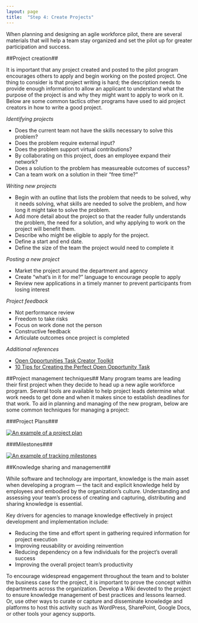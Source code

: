 ```yaml
---
layout: page
title:  "Step 4: Create Projects"
---
```

When planning and designing an agile workforce pilot, there are several materials that will help a team stay organized and set the pilot up for greater participation and success.

##Project creation##

It is important that any project created and posted to the pilot program encourages others to apply and begin working on the posted project. One thing to consider is that project writing is hard; the description needs to provide enough information to allow an applicant to understand what the purpose of the project is and why they might want to apply to work on it. Below are some common tactics other programs have used to aid project creators in how to write a good project.

*Identifying projects*

* Does the current team not have the skills necessary to solve this problem?
* Does the problem require external input?
* Does the problem support virtual contributions?
* By collaborating on this project, does an employee expand their network?
* Does a solution to the problem has measureable outcomes of success?
* Can a team work on a solution in their “free time?"

*Writing new projects*

* Begin with an outline that lists the problem that needs to be solved, why it needs solving, what skills are needed to solve the problem, and how long it might take to solve the problem.
* Add more detail about the project so that the reader fully understands the problem, the need for a solution, and why applying to work on the project will benefit them.
* Describe who might be eligible to apply for the project.
* Define a start and end date.
* Define the size of the team the project would need to complete it

*Posting a new project*

* Market the project around the department and agency
* Create “what’s in it for me?” language to encourage people to apply
* Review new applications in a timely manner to prevent participants from losing interest

*Project feedback*

* Not performance review
* Freedom to take risks
* Focus on work done not the person
* Constructive feedback
* Articulate outcomes once project is completed

*Additional references*

* [Open Opportunities Task Creator Toolkit](http://www.digitalgov.gov/resources/open-opportunities-task-creator-toolkit/)
* [10 Tips for Creating the Perfect Open Opportunity Task](http://www.digitalgov.gov/resources/open-opportunities-task-creator-toolkit/10-tips-for-creating-the-perfect-open-opportunity-task/)


##Project management techniques##
Many program teams are leading their first project when they decide to head up a new agile workforce program. Several tools are available to help project leads determine what work needs to get done and when it makes since to establish deadlines for that work. To aid in planning and managing of the new program, below are some common techniques for managing a project:

###Project Plans###

[![An example of a project plan](/govconnect/assets/img/GanntChart_ProjectPlanning.png)]( https://en.wikipedia.org/wiki/Gantt_chart#/media/File:GanttChartAnatomy.svg)

###Milestones###

[![An example of tracking milestones](/govconnect/assets/img/Milestones_ProjectPlanning.png)]( https://upload.wikimedia.org/wikipedia/commons/7/7d/Milestones.png)

##Knowledge sharing and management##

While software and technology are important, knowledge is the main asset when developing a program — the tacit and explicit knowledge held by employees and embodied by the organization’s culture. Understanding and assessing your team’s process of creating and capturing, distributing and sharing knowledge is essential.

Key drivers for agencies to manage knowledge effectively in project development and implementation include:

* Reducing the time and effort spent in gathering required information for project execution
* Improving reusability or avoiding reinvention
* Reducing dependency on a few individuals for the project’s overall success
* Improving the overall project team’s productivity

To encourage widespread engagement throughout the team and to bolster the business case for the project, it is important to prove the concept within departments across the organization. Develop a Wiki devoted to the project to ensure knowledge management of best practices and lessons learned. Or, use other ways to curate or capture and disseminate knowledge and platforms to host this activity such as WordPress, SharePoint, Google Docs, or other tools your agency supports.
